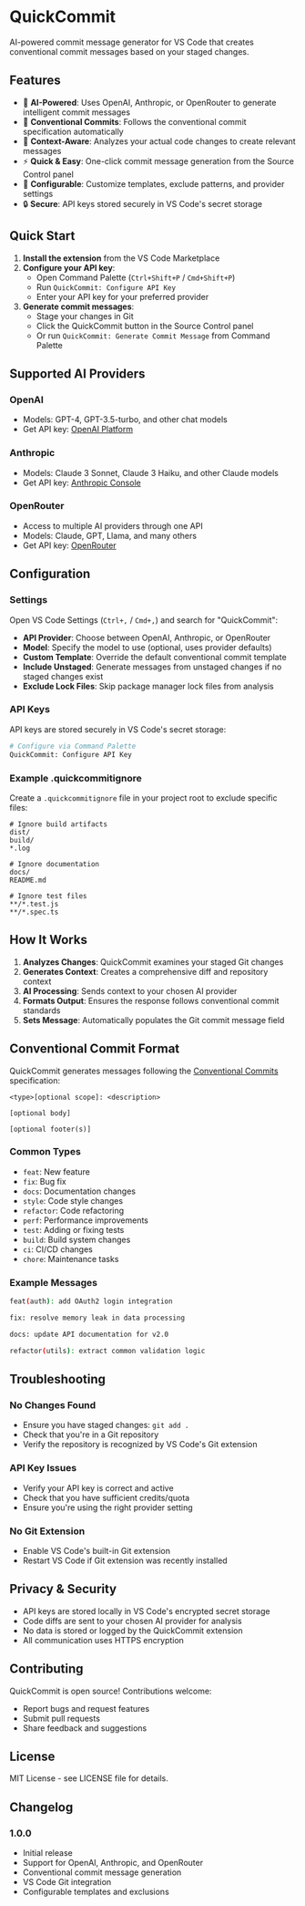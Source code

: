 # QuickCommit

AI-powered commit message generator for VS Code that creates conventional commit messages based on your staged changes.

## Features

- 🤖 **AI-Powered**: Uses OpenAI, Anthropic, or OpenRouter to generate intelligent commit messages
- 📝 **Conventional Commits**: Follows the conventional commit specification automatically
- 🎯 **Context-Aware**: Analyzes your actual code changes to create relevant messages
- ⚡ **Quick & Easy**: One-click commit message generation from the Source Control panel
- 🔧 **Configurable**: Customize templates, exclude patterns, and provider settings
- 🔒 **Secure**: API keys stored securely in VS Code's secret storage

## Quick Start

1. **Install the extension** from the VS Code Marketplace
2. **Configure your API key**:
   - Open Command Palette (`Ctrl+Shift+P` / `Cmd+Shift+P`)
   - Run `QuickCommit: Configure API Key`
   - Enter your API key for your preferred provider
3. **Generate commit messages**:
   - Stage your changes in Git
   - Click the QuickCommit button in the Source Control panel
   - Or run `QuickCommit: Generate Commit Message` from Command Palette

## Supported AI Providers

### OpenAI
- Models: GPT-4, GPT-3.5-turbo, and other chat models
- Get API key: [OpenAI Platform](https://platform.openai.com/api-keys)

### Anthropic
- Models: Claude 3 Sonnet, Claude 3 Haiku, and other Claude models
- Get API key: [Anthropic Console](https://console.anthropic.com/)

### OpenRouter
- Access to multiple AI providers through one API
- Models: Claude, GPT, Llama, and many others
- Get API key: [OpenRouter](https://openrouter.ai/keys)

## Configuration

### Settings

Open VS Code Settings (`Ctrl+,` / `Cmd+,`) and search for "QuickCommit":

- **API Provider**: Choose between OpenAI, Anthropic, or OpenRouter
- **Model**: Specify the model to use (optional, uses provider defaults)
- **Custom Template**: Override the default conventional commit template
- **Include Unstaged**: Generate messages from unstaged changes if no staged changes exist
- **Exclude Lock Files**: Skip package manager lock files from analysis

### API Keys

API keys are stored securely in VS Code's secret storage:

```bash
# Configure via Command Palette
QuickCommit: Configure API Key
```

### Example .quickcommitignore

Create a `.quickcommitignore` file in your project root to exclude specific files:

```
# Ignore build artifacts
dist/
build/
*.log

# Ignore documentation
docs/
README.md

# Ignore test files
**/*.test.js
**/*.spec.ts
```

## How It Works

1. **Analyzes Changes**: QuickCommit examines your staged Git changes
2. **Generates Context**: Creates a comprehensive diff and repository context
3. **AI Processing**: Sends context to your chosen AI provider
4. **Formats Output**: Ensures the response follows conventional commit standards
5. **Sets Message**: Automatically populates the Git commit message field

## Conventional Commit Format

QuickCommit generates messages following the [Conventional Commits](https://conventionalcommits.org/) specification:

```
<type>[optional scope]: <description>

[optional body]

[optional footer(s)]
```

### Common Types

- `feat`: New feature
- `fix`: Bug fix
- `docs`: Documentation changes
- `style`: Code style changes
- `refactor`: Code refactoring
- `perf`: Performance improvements
- `test`: Adding or fixing tests
- `build`: Build system changes
- `ci`: CI/CD changes
- `chore`: Maintenance tasks

### Example Messages

```bash
feat(auth): add OAuth2 login integration

fix: resolve memory leak in data processing

docs: update API documentation for v2.0

refactor(utils): extract common validation logic
```

## Troubleshooting

### No Changes Found
- Ensure you have staged changes: `git add .`
- Check that you're in a Git repository
- Verify the repository is recognized by VS Code's Git extension

### API Key Issues
- Verify your API key is correct and active
- Check that you have sufficient credits/quota
- Ensure you're using the right provider setting

### No Git Extension
- Enable VS Code's built-in Git extension
- Restart VS Code if Git extension was recently installed

## Privacy & Security

- API keys are stored locally in VS Code's encrypted secret storage
- Code diffs are sent to your chosen AI provider for analysis
- No data is stored or logged by the QuickCommit extension
- All communication uses HTTPS encryption

## Contributing

QuickCommit is open source! Contributions welcome:

- Report bugs and request features
- Submit pull requests
- Share feedback and suggestions

## License

MIT License - see LICENSE file for details.

## Changelog

### 1.0.0
- Initial release
- Support for OpenAI, Anthropic, and OpenRouter
- Conventional commit message generation
- VS Code Git integration
- Configurable templates and exclusions